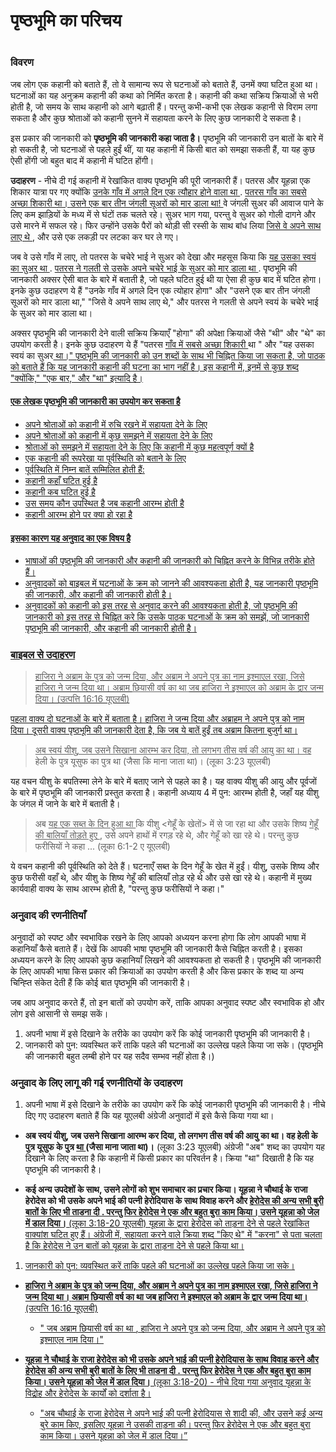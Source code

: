 # पृष्ठभूमि का परिचय

 #

### विवरण

जब लोग एक कहानी को बताते हैं, तो वे सामान्य रूप से घटनाओं को बताते हैं, उनमें क्या घटित हुआ था। घटनाओं का यह अनुक्रम कहानी की कथा को निर्मित करता है। कहानी की कथा सक्रिय क्रियाओं से भरी होती है, जो समय के साथ कहानी को आगे बढ़ाती हैं।  परन्तु कभी-कभी एक लेखक कहानी से विराम लगा सकता है और कुछ श्रोताओं को कहानी सुनने में सहायता करने के लिए कुछ जानकारी दे सकता है।

इस प्रकार की जानकारी को **पृष्ठभूमि की जानकारी कहा जाता है।** पृष्ठभूमि की जानकारी उन बातों के बारे में हो सकती है, जो घटनाओं से पहले हुईं थीं, या यह कहानी में किसी बात को समझा सकती हैं, या यह कुछ ऐसी होंगी जो बहुत बाद में कहानी में घटित होंगी।

**उदाहरण** - नीचे दी गई कहानी में रेखांकित वाक्य पृष्ठभूमि की पूरी जानकारी हैं। पतरस और यूहन्ना एक शिकार यात्रा पर गए क्योंकि <u> उनके गाँव में अगले दिन एक त्यौहार होने वाला था </u>. <u> पतरस गाँव का सबसे अच्छा शिकारी था। </u> <u> उसने एक बार तीन जंगली सूअरों को मार डाला था! </u> वे जंगली सुअर की आवाज पाने के लिए कम झाड़ियों के मध्य में से घंटों तक चलते रहे। सुअर भाग गया, परन्तु वे सुअर को गोली दागने और उसे मारने में सफल रहे। फिर उन्होंने उसके पैरों को थोड़ी सी रस्सी के साथ बांध लिया <u> जिसे वे अपने साथ लाए थे </u>, और उसे एक लकड़ी पर लटका कर घर ले गए।

जब वे उसे गाँव में लाए, तो पतरस के चचेरे भाई ने सुअर को देखा और महसूस किया कि <u> यह उसका स्वयं का सुअर था </u>. <u> पतरस ने गलती से उसके अपने चचेरे भाई के सुअर को मार डाला था </u>. पृष्ठभूमि की जानकारी अक्सर ऐसी बात के बारे में बताती है, जो पहले घटित हुई थी या ऐसा ही कुछ बाद में घटित होगा। इनके कुछ उदाहरण ये हैं "उनके गाँव में अगले दिन एक त्योहार होगा" और "उसने एक बार तीन जंगली सूअरों को मार डाला था," "जिसे वे अपने साथ लाए थे," और पतरस ने गलती से अपने स्वयं के चचेरे भाई के सुअर को मार डाला था।

अक्सर पृष्ठभूमि की जानकारी देने वाली सक्रिय क्रियाएँ "होगा" की अपेक्षा क्रियाओं जैसे "थी" और "थे" का उपयोग करती है। इनके कुछ उदाहरण ये हैं "पतरस <u> गाँव में सबसे अच्छा शिकारी </u> था " और "यह </u> उसका स्वयं का सुअर<u> था।" पृष्ठभूमि की जानकारी को उन शब्दों के साथ भी चिह्नित किया जा सकता है, जो पाठक को बताते हैं कि यह जानकारी कहानी की घटना का भाग नहीं है। इस कहानी में, इनमें से कुछ शब्द "क्योंकि," "एक बार," और "था" इत्यादि है।

#### एक लेखक पृष्ठभूमि की जानकारी का उपयोग कर सकता है

* अपने श्रोताओं को कहानी में रुचि रखने में सहायता देने के लिए
* अपने श्रोताओं को कहानी में कुछ समझने में सहायता देने के लिए
* श्रोताओं को समझने में सहायता देने के लिए कि कहानी में कुछ महत्वपूर्ण क्यों है
* एक कहानी की रूपरेखा या पूर्वस्थिति को बताने के लिए
* पूर्वस्थिति में निम्न बातें सम्मिलित होती हैं:
* कहानी कहाँ घटित हुई है
* कहानी कब घटित हुई है
* उस समय कौन उपस्थित है जब कहानी आरम्भ होती है
* कहानी आरम्भ होने पर क्या हो रहा है

#### इसका कारण यह अनुवाद का एक विषय है

* भाषाओं की पृष्ठभूमि की जानकारी और कहानी की जानकारी को चिह्नित करने के विभिन्न तरीके होते हैं।
* अनुवादकों को बाइबल में घटनाओं के क्रम को जानने की आवश्यकता होती है, यह जानकारी पृष्ठभूमि की जानकारी, और कहानी की जानकारी होती है।
* अनुवादकों को कहानी को इस तरह से अनुवाद करने की आवश्यकता होती है, जो पृष्ठभूमि की जानकारी को इस तरह से चिह्नित करे कि उसके पाठक घटनाओं के क्रम को समझें, जो जानकारी पृष्ठभूमि की जानकारी, और कहानी की जानकारी होती है।

### बाइबल से उदाहरण

> हाजिरा ने अब्राम के पुत्र को जन्म दिया, और अब्राम ने अपने पुत्र का नाम इश्माएल रखा, जिसे हाजिरा ने जन्म दिया था। अब्राम <u> छियासी वर्ष का था </u> जब हाजिरा ने इश्माएल को अब्राम के द्वार जन्म दिया। (उत्पत्ति 16:16 यूएलबी)

पहला वाक्य दो घटनाओं के बारे में बताता है। हाजिरा ने जन्म दिया और अब्राहम ने अपने पुत्र को नाम दिया। दूसरी वाक्य पृष्ठभूमि की जानकारी देता है, कि जब ये बातें हुईं तब अब्राम कितना बुजुर्ग था।

> अब स्वयं यीशु, जब उसने सिखाना आरम्भ कर दिया, <u> तो लगभग तीस वर्ष की आयु का </u> था। वह </u>हेली के पुत्र यूसुफ का पुत्र था (जैसा कि माना जाता था)। (लूका 3:23 यूएलबी)

यह वचन यीशु के बपतिस्मा लेने के बारे में बताए जाने से पहले का है। यह वाक्य यीशु की आयु और पूर्वजों के बारे में पृष्ठभूमि की जानकारी प्रस्तुत करता है। कहानी अध्याय 4 में पुन: आरम्भ होती है, जहाँ यह यीशु के जंगल में जाने के बारे में बताती है।

> अब <u> यह एक सब्त के दिन हुआ था </u> कि यीशु <गेहूँ के खेतों> में से जा रहा था </u> और उसके शिष्य <u> गेहूँ की बालियाँ तोड़ते हुए </u>, उसे अपने हाथों में रगड़ रहे थे, और गेहूँ को खा रहे थे। परन्तु कुछ फरीसियों ने कहा ... (लूका 6:1-2 ए यूएलबी)

ये वचन कहानी की पूर्वस्थिति को देते हैं। घटनाएँ सब्त के दिन गेहूँ के खेत में हुईं। यीशु, उसके शिष्य और कुछ फरीसी वहाँ थे, और यीशु के शिष्य गेहूँ की बालियाँ तोड़ रहे थे और उसे खा रहे थे। कहानी में मुख्य कार्यवाही वाक्य के साथ आरम्भ होती है, "परन्तु कुछ फरीसियों ने कहा।"

### अनुवाद की रणनीतियाँ

अनुवादों को स्पष्ट और स्वभाविक रखने के लिए आपको अध्ययन करना होगा कि लोग आपकी भाषा में कहानियाँ कैसे बताते हैं। देखें कि आपकी भाषा पृष्ठभूमि की जानकारी कैसे चिह्नित करती है। इसका अध्ययन करने के लिए आपको कुछ कहानियाँ लिखने की आवश्यकता हो सकती है। पृष्ठभूमि की जानकारी के लिए आपकी भाषा किस प्रकार की क्रियाओं का उपयोग करती है और किस प्रकार के शब्द या अन्य चिन्ह्ति संकेत देती हैं कि कोई बात पृष्ठभूमि की जानकारी है।

जब आप अनुवाद करते हैं, तो इन बातों को उपयोग करें, ताकि आपका अनुवाद स्पष्ट और स्वभाविक हो और लोग इसे आसानी से समझ सकें।

1. अपनी भाषा में इसे दिखाने के तरीके का उपयोग करें कि कोई जानकारी पृष्ठभूमि की जानकारी है।
1. जानकारी को पुन: व्यवस्थित करें ताकि पहले की घटनाओं का उल्लेख पहले किया जा सके। (पृष्ठभूमि की जानकारी बहुत लम्बी होने पर यह सदैव सम्भव नहीं होता है।)

### अनुवाद के लिए लागू की गई रणनीतियों के उदाहरण

1. अपनी भाषा में इसे दिखाने के तरीके का उपयोग करें कि कोई जानकारी पृष्ठभूमि की जानकारी है। नीचे दिए गए उदाहरण बताते हैं कि यह यूएलबी अंग्रेजी अनुवादों में इसे कैसे किया गया था।

* **</u>अब </u>स्वयं यीशु, जब उसने सिखाना आरम्भ कर दिया, तो लगभग तीस वर्ष की आयु का </u> था</u>। वह  हेली के पुत्र यूसुफ के पुत्र <u> था </u> (जैसा माना जाता था)।** (लूका 3:23 यूएलबी) अंग्रेजी "अब" शब्द का उपयोग यह दिखाने के लिए करता है कि कहानी में किसी प्रकार का परिवर्तन है। क्रिया "था" दिखाती है कि यह पृष्ठभूमि की जानकारी है।

* **कई अन्य उपदेशों के साथ, उसने लोगों को शुभ समाचार का प्रचार किया। यूहन्ना ने चौथाई के राजा हेरोदेस को भी </u>उसके अपने भाई की पत्नी हेरोदियास के साथ विवाह करने और <u> हेरोदेस की अन्य सभी बुरी बातों के लिए <u> भी ताडना दी </u>. परन्तु फिर हेरोदेस ने एक और बहुत बुरा काम किया। उसने यूहन्ना को जेल में डाल दिया।** (लूका 3:18-20 यूएलबी) यूहन्ना के द्वारा हेरोदेस को ताड़ना देने से पहले रेखांकित वाक्यांश घटित हुए हैं। अंग्रेजी में, सहायता करने वाले क्रिया शब्द "किए थे" में "करना" से पता चलता है कि हेरोदेस ने उन बातों को यूहन्ना के द्वारा ताड़ना देने से पहले किया था।

1. जानकारी को पुन: व्यवस्थित करें ताकि पहले की घटनाओं का उल्लेख पहले किया जा सके।

* **हाजिरा ने अब्राम के पुत्र को जन्म दिया, और अब्राम ने अपने पुत्र का नाम इश्माएल रखा, जिसे हाजिरा ने जन्म दिया था। <u>अब्राम छियासी वर्ष का था जब हाजिरा ने इश्माएल को अब्राम के द्वार जन्म दिया था<u>।** (उत्पत्ति 16:16 यूएलबी)

	* "<u> जब अब्राम छियासी वर्ष का था </u>, हाजिरा ने अपने पुत्र को जन्म दिया, और अब्राम ने अपने पुत्र को इश्माएल नाम दिया।"

* **यूहन्ना ने चौथाई के राजा हेरोदेस को भी </u>उसके अपने भाई की पत्नी हेरोदियास के साथ विवाह करने और <u> हेरोदेस की अन्य सभी बुरी बातों के लिए <u> भी ताडना दी </u>. परन्तु फिर हेरोदेस ने एक और बहुत बुरा काम किया। उसने यूहन्ना को जेल में डाल दिया।** (लूका 3:18-20) - नीचे दिया गया अनुवाद यूहन्ना के विद्रोह और हेरोदेस के कार्यों को दर्शाता है।

	* "अब चौथाई के राजा हेरोदेस ने अपने भाई की पत्नी हेरोदियास से शादी की, और उसने कई अन्य बुरे काम किए, इसलिए यूहन्ना ने उसकी ताड़ना की। परन्तु फिर हेरोदेस ने एक और बहुत बुरा काम किया। उसने यूहन्ना को जेल में डाल दिया।”
